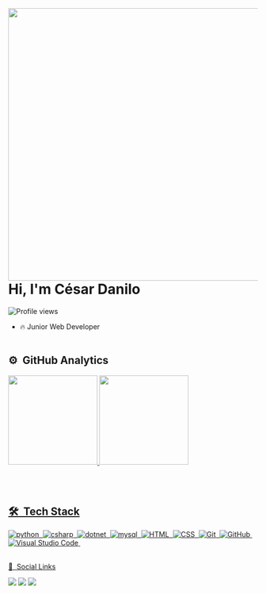 
<img align="right" height="550em"  src="https://raw.githubusercontent.com/gist/CesarDanilo/68e48684b7ff14885d7a2fa10ebb6688/raw/43e35076ac60fcc5a4f20880576d545334afa207/githubcard2.svg"/>
<h1 align="left">Hi, I'm César Danilo</h1>
<p align="left"> <img src="https://komarev.com/ghpvc/?username=CesarDanilo&color=blueviolet" alt="Profile views" /> </p>

- 🔥 Junior Web Developer
<br><br>

## ⚙️ &nbsp;GitHub Analytics

<div align="left">
  <a href="https://github.com/CesarDanilo">
  <img height="180m" src="https://github-readme-stats.vercel.app/api?username=CesarDanilo&show_icons=true&theme=midnight-purple&include_all_commits=true&count_private=true"/>
  <img height="180m" src="https://github-readme-stats.vercel.app/api/top-langs/?username=CesarDanilo&layout=compact&langs_count=7&theme=midnight-purple"/>
</div>

<br><br>

## 🛠 &nbsp;Tech Stack

![python](https://img.shields.io/badge/-Python-05122A?style=for-the-badge&logo=python)&nbsp;
![csharp](https://img.shields.io/badge/-Csharp-05122A?style=for-the-badge&logo=csharp)&nbsp;
![dotnet](https://img.shields.io/badge/-dotnet-05122A?style=for-the-badge&logo=dotnet)&nbsp;
![mysql](https://img.shields.io/badge/-Mysql-05122A?style=for-the-badge&logo=mysql)&nbsp;
![HTML](https://img.shields.io/badge/-HTML-05122A?style=for-the-badge&logo=HTML5)&nbsp;
![CSS](https://img.shields.io/badge/-CSS-05122A?style=for-the-badge&logo=CSS3&logoColor=1572B6)&nbsp;
![Git](https://img.shields.io/badge/-Git-05122A?style=for-the-badge&logo=git)&nbsp;
![GitHub](https://img.shields.io/badge/-GitHub-05122A?style=for-the-badge&logo=github)&nbsp;
![Visual Studio Code](https://img.shields.io/badge/-Visual%20Studio%20Code-05122A?style=for-the-badge&logo=visual-studio-code&logoColor=007ACC)&nbsp;
 <br><br>

🦲 &nbsp;Social Links

<p align="left" style="background:yellow">


<div>
  <a href="https://instagram.com/cesar_danilo616" target="_blank"><img src="https://img.shields.io/badge/-Instagram-%23E4405F?style=for-the-badge&logo=instagram&logoColor=white" target="_blank"></a>
  <a href = "mailto:cesardanilopalacios616@gmail.com"><img src="https://img.shields.io/badge/-Gmail-%23333?style=for-the-badge&logo=gmail&logoColor=white" target="_blank"></a>
  <a href="www.linkedin.com/in/césar-danilo-palácios-ortega-396408153" target="_blank"><img src="https://img.shields.io/badge/-LinkedIn-%230077B5?style=for-the-badge&logo=linkedin&logoColor=white" target="_blank"></a> 
</div>
 </p>
 




